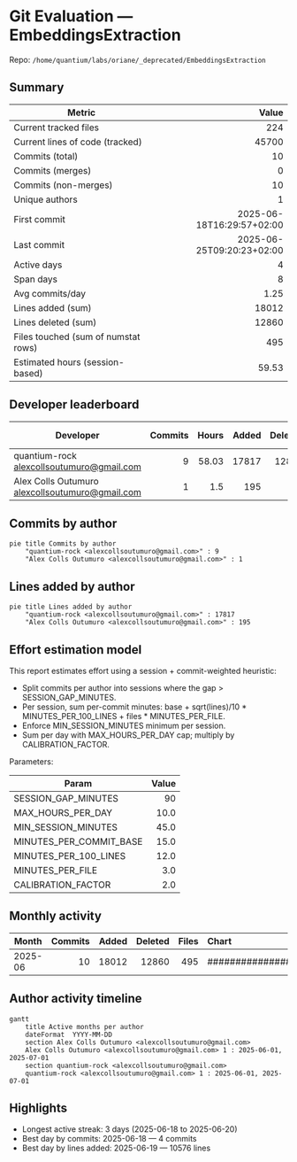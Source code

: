 # Git Evaluation — EmbeddingsExtraction

Repo: `/home/quantium/labs/oriane/_deprecated/EmbeddingsExtraction`

## Summary

| Metric | Value |
|---|---:|
| Current tracked files | 224 |
| Current lines of code (tracked) | 45700 |
| Commits (total) | 10 |
| Commits (merges) | 0 |
| Commits (non-merges) | 10 |
| Unique authors | 1 |
| First commit | 2025-06-18T16:29:57+02:00 |
| Last commit | 2025-06-25T09:20:23+02:00 |
| Active days | 4 |
| Span days | 8 |
| Avg commits/day | 1.25 |
| Lines added (sum) | 18012 |
| Lines deleted (sum) | 12860 |
| Files touched (sum of numstat rows) | 495 |
| Estimated hours (session-based) | 59.53 |

## Developer leaderboard

| Developer | Commits | Hours | Added | Deleted | Files | Active days | First | Last | Avg size | Median size | Stars |
|---|---:|---:|---:|---:|---:|---:|---|---|---:|---:|:--:
| quantium-rock <alexcollsoutumuro@gmail.com> | 9 | 58.03 | 17817 | 12860 | 493 | 4 | 2025-06-18T18:16:41+02:00 | 2025-06-25T09:20:23+02:00 | 3408.56 | 107.0 | ★★★★★ |
| Alex Colls Outumuro <alexcollsoutumuro@gmail.com> | 1 | 1.5 | 195 | 0 | 2 | 1 | 2025-06-18T16:29:57+02:00 | 2025-06-18T16:29:57+02:00 | 195.0 | 195.0 | ☆☆☆☆☆ |

## Commits by author

```mermaid
pie title Commits by author
    "quantium-rock <alexcollsoutumuro@gmail.com>" : 9
    "Alex Colls Outumuro <alexcollsoutumuro@gmail.com>" : 1
```

## Lines added by author

```mermaid
pie title Lines added by author
    "quantium-rock <alexcollsoutumuro@gmail.com>" : 17817
    "Alex Colls Outumuro <alexcollsoutumuro@gmail.com>" : 195
```

## Effort estimation model

This report estimates effort using a session + commit-weighted heuristic:
- Split commits per author into sessions where the gap > SESSION_GAP_MINUTES.
- Per session, sum per-commit minutes: base + sqrt(lines)/10 * MINUTES_PER_100_LINES + files * MINUTES_PER_FILE.
- Enforce MIN_SESSION_MINUTES minimum per session.
- Sum per day with MAX_HOURS_PER_DAY cap; multiply by CALIBRATION_FACTOR.

Parameters:

| Param | Value |
|---|---:|
| SESSION_GAP_MINUTES | 90 |
| MAX_HOURS_PER_DAY | 10.0 |
| MIN_SESSION_MINUTES | 45.0 |
| MINUTES_PER_COMMIT_BASE | 15.0 |
| MINUTES_PER_100_LINES | 12.0 |
| MINUTES_PER_FILE | 3.0 |
| CALIBRATION_FACTOR | 2.0 |

## Monthly activity

| Month | Commits | Added | Deleted | Files | Chart |
|---|---:|---:|---:|---:|:---|
| 2025-06 | 10 | 18012 | 12860 | 495 | ######################################## |

## Author activity timeline

```mermaid
gantt
    title Active months per author
    dateFormat  YYYY-MM-DD
    section Alex Colls Outumuro <alexcollsoutumuro@gmail.com>
    Alex Colls Outumuro <alexcollsoutumuro@gmail.com> 1 : 2025-06-01, 2025-07-01
    section quantium-rock <alexcollsoutumuro@gmail.com>
    quantium-rock <alexcollsoutumuro@gmail.com> 1 : 2025-06-01, 2025-07-01
```

## Highlights

- Longest active streak: 3 days (2025-06-18 to 2025-06-20)
- Best day by commits: 2025-06-18 — 4 commits
- Best day by lines added: 2025-06-19 — 10576 lines

